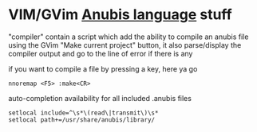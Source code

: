 VIM/GVim [Anubis language](https://fr.wikipedia.org/wiki/Anubis_%28langage%29) stuff
=========================

"compiler" contain a script which add the ability to compile an anubis file using the GVim "Make current project" button, it also parse/display the compiler output and go to the line of error if there is any

if you want to compile a file by pressing a key, here ya go

	nnoremap <F5> :make<CR>

auto-completion availability for all included .anubis files

	setlocal include=^\s*\(read\|transmit\)\s*
	setlocal path+=/usr/share/anubis/library/
